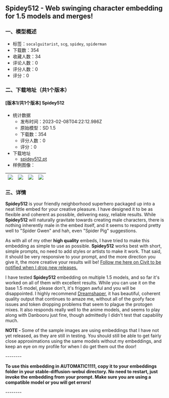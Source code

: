 ## Spidey512 - Web swinging character embedding for 1.5 models and merges!
### 一、模型概述

- 标签：`socalguitarist`, `scg`, `spidey`, `spiderman`
- 下载数：354
- 收藏人数：34
- 评论人数：0
- 评分人数：0
- 评分：0

### 二、下载地址（共1个版本）

#### [版本1/共1个版本] Spidey512

- 统计数据
  - 发布时间：2023-02-08T04:22:12.986Z
  - 原始模型：SD 1.5
  - 下载数：354
  - 评分人数：0
  - 评分：0
- 下载地址
  - [spidey512.pt](https://civitai.com/api/download/models/8611)
- 样例图像：

| <img src="https://image.civitai.com/xG1nkqKTMzGDvpLrqFT7WA/e77bc6de-22f0-428d-3f39-c1e3c69d4200/width=450/81946.jpeg" /> | <img src="https://image.civitai.com/xG1nkqKTMzGDvpLrqFT7WA/38f06253-37c2-4bcf-554f-8bc3e43ef500/width=450/81965.jpeg" /> | <img src="https://image.civitai.com/xG1nkqKTMzGDvpLrqFT7WA/d410dc05-25e5-4da7-0ae6-3c0e80554c00/width=450/81964.jpeg" /> | <img src="https://image.civitai.com/xG1nkqKTMzGDvpLrqFT7WA/7b2d633b-448e-4fff-de01-6fd0fe3a4a00/width=450/81963.jpeg" /> |
| ---- | ---- | ---- | ---- |


### 三、详情
<p><strong>Spidey512 </strong>is your friendly neighborhood superhero packaged up into a neat little embed for your creative pleasure.  I have designed it to be as flexible and coherent as possible, delivering easy, reliable results. While <strong>Spidey512 </strong>will naturally gravitate towards creating male characters, there is nothing inherently male in the embed itself, and it seems to respond pretty well to "Spider Gwen" and hah, even "Spider Pig" suggestions.</p><p></p><p>As with all of my other <strong>high quality</strong> embeds, I have tried to make this embedding as simple to use as possible. <strong>Spidey512</strong> works best with short, simple prompts, no need to add styles or artists to make it work. That said, it should be very responsive to your prompt, and the more direction you give it, the more creative your results will be! <a target="_blank" rel="ugc" href="https://civitai.com/user/socalguitarist">Follow me here on Civit to be notified when I drop new releases.</a> </p><p></p><p>I have tested <strong>Spidey512</strong> embedding on multiple 1.5 models, and so far it's worked on all of them with excellent results. While you can use it on the base 1.5 model, please don't, it's friggen awful and you will be disappointed. I highly recommend <a rel="ugc" href="https://civitai.com/models/4384/dreamshaper">Dreamshaper</a>, it has beautiful, coherent quality output that continues to amaze me, without all of the goofy face issues and token dropping problems that seem to plague the protogen mixes. It also responds really well to the anime models, and seems to play along with Danbooru just fine, though admittedly I didn't test that capability much.</p><p></p><p><strong>NOTE - </strong>Some of the sample images are using embeddings that I have not yet released, as they are still in testing. You should still be able to get fairly close approximations using the same models without my embeddings, and keep an eye on my profile for when I do get them out the door!</p><p></p><p>--------</p><p><strong>To use this embedding in AUTOMATIC1111, copy it to your embeddings folder in your stable-diffusion-webui directory. No need to restart, just invoke the embedding from your prompt. Make sure you are using a compatible model or you will get errors!</strong></p><p>--------</p>